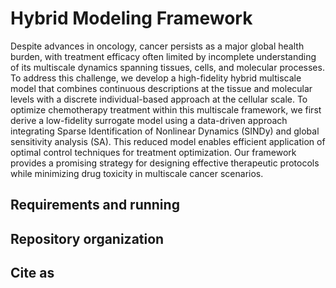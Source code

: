 # Hybrid Modeling Framework

Despite advances in oncology, cancer persists as a major global health burden, with treatment efficacy often limited by incomplete understanding of its multiscale dynamics spanning tissues, cells, and molecular processes. To address this challenge, we develop a high-fidelity hybrid multiscale model that combines continuous descriptions at the tissue and molecular levels with a discrete individual-based approach at the cellular scale. To optimize chemotherapy treatment within this multiscale framework, we first derive a low-fidelity surrogate model using a data-driven approach integrating Sparse Identification of Nonlinear Dynamics (SINDy) and global sensitivity analysis (SA). This reduced model enables efficient application of optimal control techniques for treatment optimization. Our framework provides a promising strategy for designing effective therapeutic protocols while minimizing drug toxicity in multiscale cancer scenarios.

## Requirements and running

## Repository organization

## Cite as
